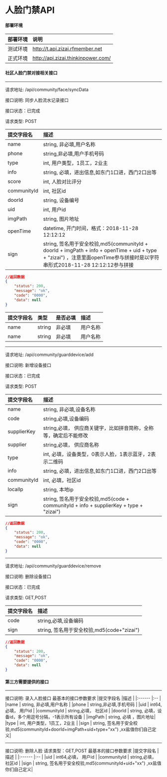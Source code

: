 # 人脸门禁API


#### 部署环境

|部署环境 |说明 |
|:------ |:------ |
|测试环境 |http://t.api.zizai.rfmember.net|
|正式环境 |http://api.zizai.thinkinpower.com/|



#### 社区人脸门禁对接相关接口
---

请求地址:  /api/community/face/syncData

接口说明: 同步人脸流水记录接口

接口状态：已完成

请求类型: POST

|提交字段名   |描述 |
|:------   |:--   |
|name  | string, 非必填,用户名称 |
|phone  | string,非必填,用户手机号码 |
|type  | int, 用户类型，1员工，2业主 |
|info  | string, 必填，进出信息,如东门1口进，西门2口出等 |
|score  | int, 人脸对比评分 |
|communityId  | int, 社区id |
|doorId  | string, 设备编号 |
|uid  | int, 用户id |
|imgPath  | string, 图片地址 |
|openTime  | datetime, 开门时间，格式：2018-11-28 12:12:12 |
|sign  | string, 签名用于安全校验,md5(communityId + doorId + imgPath + info + openTime + uid + type + "zizai") ，注意里面openTime参与拼接时是以字符串形式2018-11-28 12:12:12参与拼接|

```json
//返回数据
{
    "status": 200, 
    "message": "ok",
    "code": "0000",
    "data": null
}
```

|提交字段名   |类型|是否必填 |描述 |
|:------   |:--   |:--   |:--   |
|name  | string|非必填|用户名称 |
|name  | string|非必填|用户名称 |



---
请求地址:  /api/community/guarddevice/add

接口说明: 新增设备接口

接口状态：已完成

请求类型: POST

|提交字段名   |描述 |
|:------   |:--   |
|name  | string, 非必填,设备名称 |
|code  | string,必填,设备编码 |
|supplierKey  | string,必填， 供应商关键字，比如拼音简称，全称等，确定后不能修改 |
|supplier  | string,必填， 供应商名称 |
|type  | int, 必填，设备类型，0表示人脸，1表示蓝牙，2表示二维码 |
|info | string, 必填，进出信息,如东门1口进，西门2口出等 |
|communityId  | int, 必填，社区id |
|localIp  | string, 本地ip |
|sign  | string, 签名用于安全校验,md5(code + communityId + info + supplierKey + type + "zizai") |

```json
//返回数据
{
    "status": 200, 
    "message": "ok",
    "code": "0000",
    "data": null
}
```

---
请求地址:  /api/community/guarddevice/remove

接口说明: 删除设备接口

接口状态：已完成

请求类型: GET,POST

|提交字段名   |描述 |
|:------   |:--   |
|code  | string,必填,设备编码 |
|sign  | string, 签名用于安全校验,md5(code+"zizai") |

```json
//返回数据
{
    "status": 200, 
    "message": "ok",
    "code": "0000",
    "data": null
}
```

#### 第三方需要提供的接口
---
接口说明: 录入人脸接口
最基本的接口参数要求
|提交字段名   |描述 |
|:------   |:--   |
|name  | string, 非必填,用户名称 |
|phone  | string,非必填,手机号码 |
|uid  | int64,必填， 用户id |
|communityId  | string,必填， 社区id |
|doorId  | string, 必填，设备id，多个用逗号分隔，-1表示所有设备 |
|imgPath  | string, 必填 ，图片地址|
|type  | int, 用户类型，1员工，2业主 |
|sign  | string, 签名用于安全校验,md5(communityId+doorId+imgPath+uid+type+"xx") ,xx盐值你们自己定义|

---
接口说明: 删除人脸
请求类型：GET,POST
最基本的接口参数要求
|提交字段名   |描述 |
|:------   |:--   |
|uid  | int64,必填， 用户id |
|communityId  | string,必填， 社区id |
|sign  | string, 签名用于安全校验,md5(communityId+uid+"xx") ,xx盐值你们自己定义|